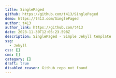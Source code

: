 ```yaml
---
title: SinglePaged
github: https://github.com/t413/SinglePaged
demo: https://t413.com/SinglePaged
author: t413
author_link: https://github.com/t413
date: 2023-11-30T12:05:23.598Z
description: SinglePaged - Simple Jekyll template
ssg:
  - Jekyll
css: []
cms: []
category: []
draft: true
disabled_reason: Github repo not found
---
```

